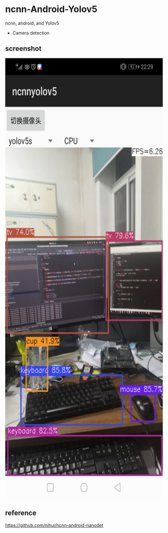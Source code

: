 # ncnn-Android-Yolov5
 ncnn, android, and Yolov5
* Camera detection
## screenshot
<img src="desk.jpg" width="648" height="1404"/><br/>

## reference

https://github.com/nihui/ncnn-android-nanodet
